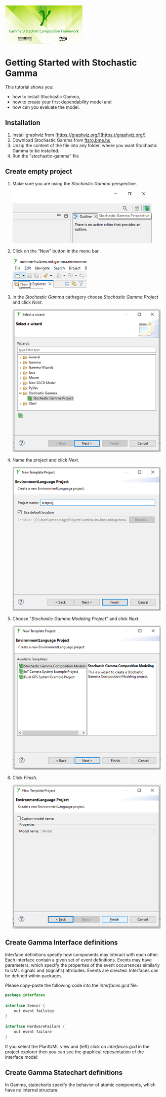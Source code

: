 ![](images/about.png)

# Getting Started with Stochastic Gamma

This tutorial shows you:
 - how to install Stochastic Gamma, 
 - how to create your first dependability model and
 - how can you evaluate the model.

## Installation

1. Install graphviz from [https://graphviz.org/](https://graphviz.org/)
1. Download Stochastic Gamma from [ftsrg.bme.hu](ftsrg.bme.hu) 
2. Unzip the content of the file into any folder, where you want Stochastic Gamma to be installed.
3. Run the "stochastic-gamma" file	



## Create empty project


1. Make sure you are using the *Stochastic Gamma* perspective. 

   ![](images/stoch-gamma-perspective.PNG)

2. Click on the "New" button in the menu bar.

   ![](images/click-new-eclipse.PNG)

3. In the *Stochastic Gamma* cathegory choose *Stochastic Gamma Project* and click *Next*.

   ![](images/stoch-gamma-choose-wizard.PNG)

4. Name the project and click *Next*.

   ![](images/stoch-gamma-name-project.PNG)

5. Choose "*Stochastic Gamma Modeling Project*" and click *Next*.

   ![](images/stoch-gamma-choose-project-type.PNG)

6. Click *Finish*.

   ![](images/stoch-gamma-finish-wizard.PNG)


## Create Gamma Interface definitions

Interface definitions specify how components may interact with each other. Each interface contain a given set of event definitions. Events may have parameters, which specify the properties of the event occurrences similarly to UML signals and (signal's) attributes. Events are directed. Interfaces can be defined within packages.

Please copy-paste the following code into the *interfaces.gcd* file:

```java
package interfaces

interface Sensor {
	out event failstop
}

interface HardwareFailure {
	out event failure
}

```

If you select the PlantUML view and (left) click on *interfaces.gcd* in the project explorer then you can see the graphical repesentation of the interface model:

## Create Gamma Statechart definitions

In Gamma, statecharts specify the behavior of atomic components, which have no internal structure.




